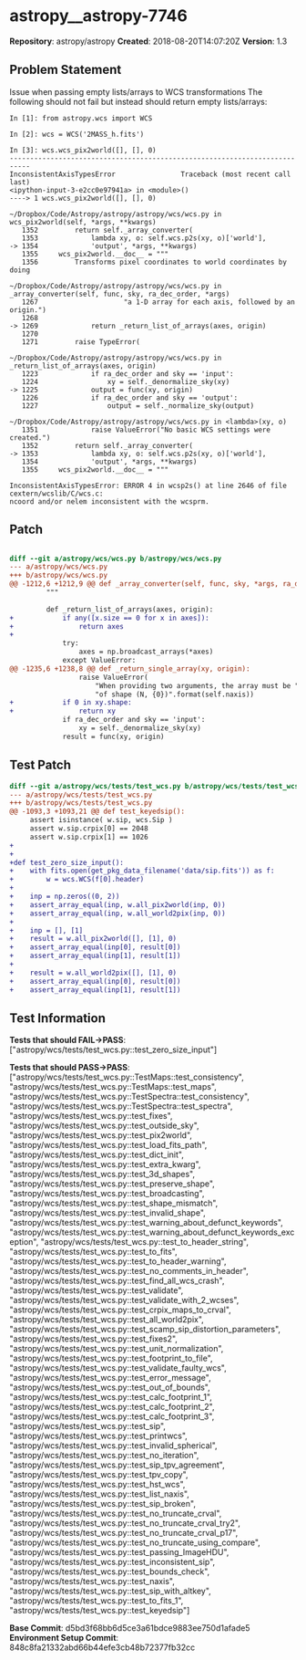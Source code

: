 # astropy__astropy-7746

**Repository**: astropy/astropy
**Created**: 2018-08-20T14:07:20Z
**Version**: 1.3

## Problem Statement

Issue when passing empty lists/arrays to WCS transformations
The following should not fail but instead should return empty lists/arrays:

```
In [1]: from astropy.wcs import WCS

In [2]: wcs = WCS('2MASS_h.fits')

In [3]: wcs.wcs_pix2world([], [], 0)
---------------------------------------------------------------------------
InconsistentAxisTypesError                Traceback (most recent call last)
<ipython-input-3-e2cc0e97941a> in <module>()
----> 1 wcs.wcs_pix2world([], [], 0)

~/Dropbox/Code/Astropy/astropy/astropy/wcs/wcs.py in wcs_pix2world(self, *args, **kwargs)
   1352         return self._array_converter(
   1353             lambda xy, o: self.wcs.p2s(xy, o)['world'],
-> 1354             'output', *args, **kwargs)
   1355     wcs_pix2world.__doc__ = """
   1356         Transforms pixel coordinates to world coordinates by doing

~/Dropbox/Code/Astropy/astropy/astropy/wcs/wcs.py in _array_converter(self, func, sky, ra_dec_order, *args)
   1267                     "a 1-D array for each axis, followed by an origin.")
   1268 
-> 1269             return _return_list_of_arrays(axes, origin)
   1270 
   1271         raise TypeError(

~/Dropbox/Code/Astropy/astropy/astropy/wcs/wcs.py in _return_list_of_arrays(axes, origin)
   1223             if ra_dec_order and sky == 'input':
   1224                 xy = self._denormalize_sky(xy)
-> 1225             output = func(xy, origin)
   1226             if ra_dec_order and sky == 'output':
   1227                 output = self._normalize_sky(output)

~/Dropbox/Code/Astropy/astropy/astropy/wcs/wcs.py in <lambda>(xy, o)
   1351             raise ValueError("No basic WCS settings were created.")
   1352         return self._array_converter(
-> 1353             lambda xy, o: self.wcs.p2s(xy, o)['world'],
   1354             'output', *args, **kwargs)
   1355     wcs_pix2world.__doc__ = """

InconsistentAxisTypesError: ERROR 4 in wcsp2s() at line 2646 of file cextern/wcslib/C/wcs.c:
ncoord and/or nelem inconsistent with the wcsprm.
```


## Patch

```diff

diff --git a/astropy/wcs/wcs.py b/astropy/wcs/wcs.py
--- a/astropy/wcs/wcs.py
+++ b/astropy/wcs/wcs.py
@@ -1212,6 +1212,9 @@ def _array_converter(self, func, sky, *args, ra_dec_order=False):
         """
 
         def _return_list_of_arrays(axes, origin):
+            if any([x.size == 0 for x in axes]):
+                return axes
+
             try:
                 axes = np.broadcast_arrays(*axes)
             except ValueError:
@@ -1235,6 +1238,8 @@ def _return_single_array(xy, origin):
                 raise ValueError(
                     "When providing two arguments, the array must be "
                     "of shape (N, {0})".format(self.naxis))
+            if 0 in xy.shape:
+                return xy
             if ra_dec_order and sky == 'input':
                 xy = self._denormalize_sky(xy)
             result = func(xy, origin)


```

## Test Patch

```diff
diff --git a/astropy/wcs/tests/test_wcs.py b/astropy/wcs/tests/test_wcs.py
--- a/astropy/wcs/tests/test_wcs.py
+++ b/astropy/wcs/tests/test_wcs.py
@@ -1093,3 +1093,21 @@ def test_keyedsip():
     assert isinstance( w.sip, wcs.Sip )
     assert w.sip.crpix[0] == 2048
     assert w.sip.crpix[1] == 1026
+
+
+def test_zero_size_input():
+    with fits.open(get_pkg_data_filename('data/sip.fits')) as f:
+        w = wcs.WCS(f[0].header)
+
+    inp = np.zeros((0, 2))
+    assert_array_equal(inp, w.all_pix2world(inp, 0))
+    assert_array_equal(inp, w.all_world2pix(inp, 0))
+
+    inp = [], [1]
+    result = w.all_pix2world([], [1], 0)
+    assert_array_equal(inp[0], result[0])
+    assert_array_equal(inp[1], result[1])
+
+    result = w.all_world2pix([], [1], 0)
+    assert_array_equal(inp[0], result[0])
+    assert_array_equal(inp[1], result[1])

```

## Test Information

**Tests that should FAIL→PASS**: ["astropy/wcs/tests/test_wcs.py::test_zero_size_input"]

**Tests that should PASS→PASS**: ["astropy/wcs/tests/test_wcs.py::TestMaps::test_consistency", "astropy/wcs/tests/test_wcs.py::TestMaps::test_maps", "astropy/wcs/tests/test_wcs.py::TestSpectra::test_consistency", "astropy/wcs/tests/test_wcs.py::TestSpectra::test_spectra", "astropy/wcs/tests/test_wcs.py::test_fixes", "astropy/wcs/tests/test_wcs.py::test_outside_sky", "astropy/wcs/tests/test_wcs.py::test_pix2world", "astropy/wcs/tests/test_wcs.py::test_load_fits_path", "astropy/wcs/tests/test_wcs.py::test_dict_init", "astropy/wcs/tests/test_wcs.py::test_extra_kwarg", "astropy/wcs/tests/test_wcs.py::test_3d_shapes", "astropy/wcs/tests/test_wcs.py::test_preserve_shape", "astropy/wcs/tests/test_wcs.py::test_broadcasting", "astropy/wcs/tests/test_wcs.py::test_shape_mismatch", "astropy/wcs/tests/test_wcs.py::test_invalid_shape", "astropy/wcs/tests/test_wcs.py::test_warning_about_defunct_keywords", "astropy/wcs/tests/test_wcs.py::test_warning_about_defunct_keywords_exception", "astropy/wcs/tests/test_wcs.py::test_to_header_string", "astropy/wcs/tests/test_wcs.py::test_to_fits", "astropy/wcs/tests/test_wcs.py::test_to_header_warning", "astropy/wcs/tests/test_wcs.py::test_no_comments_in_header", "astropy/wcs/tests/test_wcs.py::test_find_all_wcs_crash", "astropy/wcs/tests/test_wcs.py::test_validate", "astropy/wcs/tests/test_wcs.py::test_validate_with_2_wcses", "astropy/wcs/tests/test_wcs.py::test_crpix_maps_to_crval", "astropy/wcs/tests/test_wcs.py::test_all_world2pix", "astropy/wcs/tests/test_wcs.py::test_scamp_sip_distortion_parameters", "astropy/wcs/tests/test_wcs.py::test_fixes2", "astropy/wcs/tests/test_wcs.py::test_unit_normalization", "astropy/wcs/tests/test_wcs.py::test_footprint_to_file", "astropy/wcs/tests/test_wcs.py::test_validate_faulty_wcs", "astropy/wcs/tests/test_wcs.py::test_error_message", "astropy/wcs/tests/test_wcs.py::test_out_of_bounds", "astropy/wcs/tests/test_wcs.py::test_calc_footprint_1", "astropy/wcs/tests/test_wcs.py::test_calc_footprint_2", "astropy/wcs/tests/test_wcs.py::test_calc_footprint_3", "astropy/wcs/tests/test_wcs.py::test_sip", "astropy/wcs/tests/test_wcs.py::test_printwcs", "astropy/wcs/tests/test_wcs.py::test_invalid_spherical", "astropy/wcs/tests/test_wcs.py::test_no_iteration", "astropy/wcs/tests/test_wcs.py::test_sip_tpv_agreement", "astropy/wcs/tests/test_wcs.py::test_tpv_copy", "astropy/wcs/tests/test_wcs.py::test_hst_wcs", "astropy/wcs/tests/test_wcs.py::test_list_naxis", "astropy/wcs/tests/test_wcs.py::test_sip_broken", "astropy/wcs/tests/test_wcs.py::test_no_truncate_crval", "astropy/wcs/tests/test_wcs.py::test_no_truncate_crval_try2", "astropy/wcs/tests/test_wcs.py::test_no_truncate_crval_p17", "astropy/wcs/tests/test_wcs.py::test_no_truncate_using_compare", "astropy/wcs/tests/test_wcs.py::test_passing_ImageHDU", "astropy/wcs/tests/test_wcs.py::test_inconsistent_sip", "astropy/wcs/tests/test_wcs.py::test_bounds_check", "astropy/wcs/tests/test_wcs.py::test_naxis", "astropy/wcs/tests/test_wcs.py::test_sip_with_altkey", "astropy/wcs/tests/test_wcs.py::test_to_fits_1", "astropy/wcs/tests/test_wcs.py::test_keyedsip"]

**Base Commit**: d5bd3f68bb6d5ce3a61bdce9883ee750d1afade5
**Environment Setup Commit**: 848c8fa21332abd66b44efe3cb48b72377fb32cc
